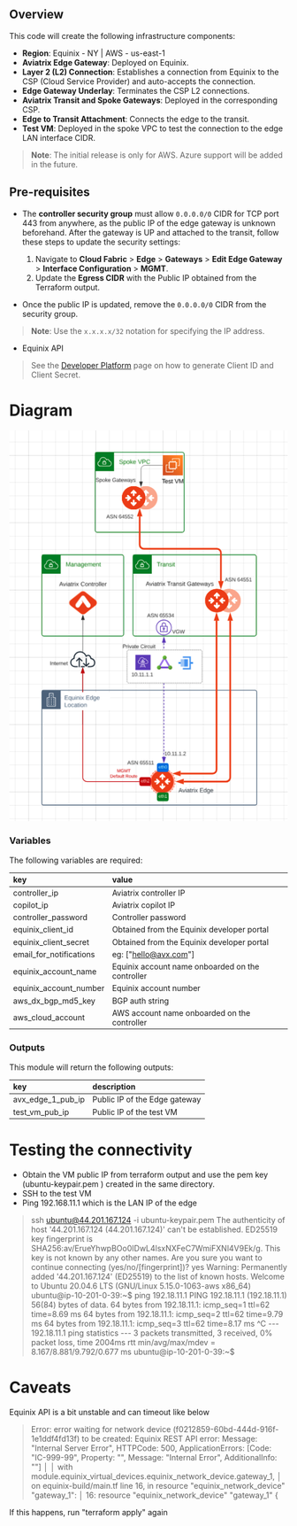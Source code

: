 
## Overview

This code will create the following infrastructure components:

-   **Region**: Equinix - NY | AWS - us-east-1
-   **Aviatrix Edge Gateway**: Deployed on Equinix.
-   **Layer 2 (L2) Connection**: Establishes a connection from Equinix to the CSP (Cloud Service Provider) and auto-accepts the connection.
-   **Edge Gateway Underlay**: Terminates the CSP L2 connections.
-   **Aviatrix Transit and Spoke Gateways**: Deployed in the corresponding CSP.
-   **Edge to Transit Attachment**: Connects the edge to the transit.
-   **Test VM**: Deployed in the spoke VPC to test the connection to the edge LAN interface CIDR.

> **Note**: The initial release is only for AWS. Azure support will be added in the future.

## Pre-requisites

-   The **controller security group** must allow `0.0.0.0/0` CIDR for TCP port 443 from anywhere, as the public IP of the edge gateway is unknown beforehand. After the gateway is UP and attached to the transit, follow these steps to update the security settings:
    
    1.  Navigate to **Cloud Fabric** > **Edge** > **Gateways** > **Edit Edge Gateway** > **Interface Configuration** > **MGMT**.
    2.  Update the **Egress CIDR** with the Public IP obtained from the Terraform output.
-   Once the public IP is updated, remove the `0.0.0.0/0` CIDR from the security group.
    

> **Note**: Use the `x.x.x.x/32` notation for specifying the IP address.

- Equinix API
>See the [Developer Platform](https://developer.equinix.com/docs?page=/dev-docs/fabric/overview) page on how to generate Client ID and Client Secret.

# Diagram
<img src="https://github.com/ragaaviatrix/ragaaviatrix-aviatrix-edge-on-equinix/blob/main/img/topology-edge-on-equinix.png">


### Variables
The following variables are required:

key | value
:--- | :---
controller_ip | Aviatrix controller IP
copilot_ip | Aviatrix copilot IP
controller_password | Controller password
equinix_client_id | Obtained from the Equinix developer portal
equinix_client_secret | Obtained from the Equinix developer portal
email_for_notifications | eg: ["hello@avx.com"]
equinix_account_name | Equinix account name onboarded on the controller
equinix_account_number | Equinix account number
aws_dx_bgp_md5_key | BGP auth string
aws_cloud_account | AWS account name onboarded on the controller

### Outputs
This module will return the following outputs:

key | description
:---|:---
avx_edge_1_pub_ip | Public IP of the Edge gateway
test_vm_pub_ip | Public IP of the test VM

# Testing the connectivity
- Obtain the VM public IP from terraform output and use the pem key (ubuntu-keypair.pem ) created in the same directory.
- SSH to the test VM
- Ping 192.168.11.1 which is the LAN IP of the edge

>ssh ubuntu@44.201.167.124 -i ubuntu-keypair.pem 
The authenticity of host '44.201.167.124 (44.201.167.124)' can't be established.
ED25519 key fingerprint is SHA256:av/ErueYhwpBOo0IDwL4lsxNXFeC7WmiFXNl4V9Ek/g.
This key is not known by any other names.
Are you sure you want to continue connecting (yes/no/[fingerprint])? yes
Warning: Permanently added '44.201.167.124' (ED25519) to the list of known hosts.
Welcome to Ubuntu 20.04.6 LTS (GNU/Linux 5.15.0-1063-aws x86_64)
ubuntu@ip-10-201-0-39:~$ ping 192.18.11.1
PING 192.18.11.1 (192.18.11.1) 56(84) bytes of data.
64 bytes from 192.18.11.1: icmp_seq=1 ttl=62 time=8.69 ms
64 bytes from 192.18.11.1: icmp_seq=2 ttl=62 time=9.79 ms
64 bytes from 192.18.11.1: icmp_seq=3 ttl=62 time=8.17 ms
^C
--- 192.18.11.1 ping statistics ---
3 packets transmitted, 3 received, 0% packet loss, time 2004ms
rtt min/avg/max/mdev = 8.167/8.881/9.792/0.677 ms
ubuntu@ip-10-201-0-39:~$ 

# Caveats

Equinix API is a bit unstable and can timeout like below

> Error: error waiting for network device (f0212859-60bd-444d-916f-1e1ddf4fd13f) to be created: Equinix REST API error: Message: "Internal Server Error", HTTPCode: 500, ApplicationErrors: [Code: "IC-999-99", Property: "", Message: "Internal Error", AdditionalInfo: ""] 
│ 
│   with module.equinix_virtual_devices.equinix_network_device.gateway_1,
│   on equinix-build/main.tf line 16, in resource "equinix_network_device" "gateway_1":
│   16: resource "equinix_network_device" "gateway_1" {

If this happens, run "terraform apply" again

